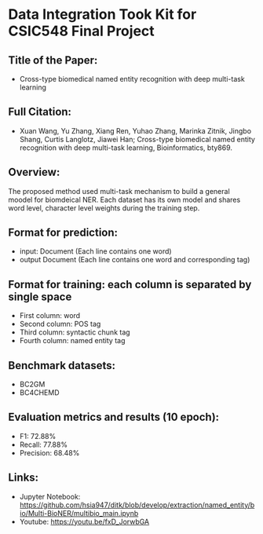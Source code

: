 # Data Integration Took Kit for CSIC548 Final Project

## Title of the Paper: 
- Cross-type biomedical named entity recognition with deep multi-task learning

## Full Citation: 
- Xuan Wang, Yu Zhang, Xiang Ren, Yuhao Zhang, Marinka Zitnik, Jingbo Shang, Curtis Langlotz, Jiawei Han; Cross-type biomedical named entity recognition with deep multi-task learning, Bioinformatics, bty869. 

## Overview: 
The proposed method used multi-task mechanism to build a general moodel for biomdeical NER. Each dataset has its own model and shares word level, character level weights during the training step.    

## Format for prediction: 
 - input: Document (Each line contains one word)
 - output Document (Each line contains one word and corresponding tag)

## Format for training: each column is separated by single space  
 - First column: word 
 - Second  column: POS tag 
 - Third column: syntactic chunk tag 
 - Fourth column: named entity tag

## Benchmark datasets:
- BC2GM
- BC4CHEMD 

## Evaluation metrics and results (10 epoch):
- F1: 72.88%
- Recall: 77.88%
- Precision: 68.48%

## Links:
- Jupyter Notebook: https://github.com/hsia947/ditk/blob/develop/extraction/named_entity/bio/Multi-BioNER/multibio_main.ipynb
- Youtube: https://youtu.be/fxD_JorwbGA






